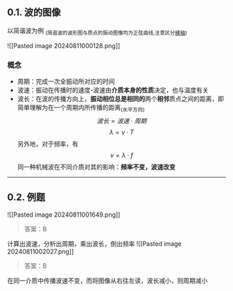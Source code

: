 ## 0.1. 波的图像
以简谐波为例
<sub>(简谐波的波形图与质点的振动图像均为正弦曲线,注意区分<u>横轴</u>)</sub>

![[Pasted image 20240811000128.png]]
### 概念
- 周期：完成一次全振动所对应的时间
- 波速：振动在传播时的速度-波速由**介质本身的性质**决定，也与温度有关
- 波长：在波的传播方向上，**振动相位总是相同的**两个**相邻**质点之间的距离，即简单理解为在一个周期内所传播的距离<sub>(水平方向)</sub>
$$波长=波速\cdot 周期$$
$$\lambda=v\cdot T$$
另外地，对于频率，有$$v=\lambda \cdot f$$
同一种机械波在不同介质对其的影响：**频率不变，波速改变** 

---
## 0.2. 例题

![[Pasted image 20240811001649.png]]
>答案：B

计算出波速，分析出周期，乘出波长，倒出频率
![[Pasted image 20240811002027.png]]
>答案：B

在同一介质中传播波速不变，而将图像从右往左读，波长减小，则周期减小